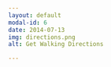 ```yaml
---
layout: default
modal-id: 6
date: 2014-07-13
img: directions.png
alt: Get Walking Directions

---
```

